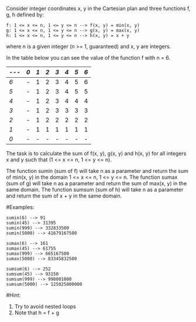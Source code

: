 Consider integer coordinates x, y in the Cartesian plan and three functions f, g, h
defined by:
```
f: 1 <= x <= n, 1 <= y <= n --> f(x, y) = min(x, y)
g: 1 <= x <= n, 1 <= y <= n --> g(x, y) = max(x, y)
h: 1 <= x <= n, 1 <= y <= n --> h(x, y) = x + y
``` 
where n is a given integer (n >= 1, guaranteed) and x, y are integers.

In the table below you can see the value of the function f with n = 6.

  ---|*0* |*1*|*2*|*3*|*4*|*5*|*6*|
  -- |--|--|--|--|--|--|--|
  *6*|- |1 |2 |3 |4 |5 |6 |
  *5*|- |1 |2 |3 |4 |5 |5 |
  *4*|- |1 |2 |3 |4 |4 |4 |
  *3*|- |1 |2 |3 |3 |3 |3 |
  *2*|- |1 |2 |2 |2 |2 |2 |
  *1*|- |1 |1 |1 |1 |1 |1 |
  *0*|- |- |- |- |- |- |- |

The task is to calculate the sum of f(x, y), g(x, y) and h(x, y) for all integers x and y such that (1 <= x <= n, 1 <= y <= n).

The function sumin (sum of f) will take n as a parameter and return the sum of min(x, y) in the domain 1 <= x <= n, 1 <= y <= n.
The function sumax (sum of g) will take n as a parameter and return the sum of max(x, y) in the same domain.
The function sumsum (sum of h) will take n as a parameter and return the sum of x + y in the same domain.


#Examples:
```
sumin(6) --> 91
sumin(45) --> 31395
sumin(999) --> 332833500
sumin(5000) --> 41679167500

sumax(6) --> 161
sumax(45) --> 61755
sumax(999) --> 665167500
sumax(5000) --> 83345832500

sumsum(6) --> 252
sumsum(45) --> 93150
sumsum(999) --> 998001000
sumsum(5000) --> 125025000000
```

#Hint:
1. Try to avoid nested loops
2. Note that h = f + g


